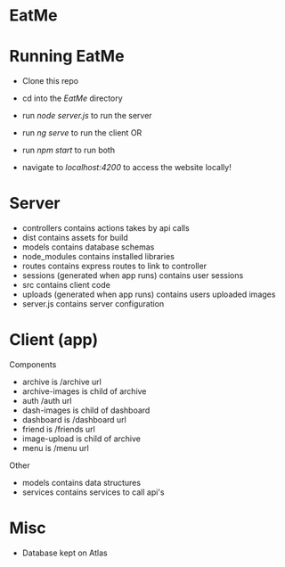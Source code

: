 
# EatMe

# Running EatMe 
- Clone this repo
- cd into the *EatMe* directory

- run *node server.js* to run the server
- run *ng serve* to run the client
OR
- run *npm start* to run both

- navigate to *localhost:4200* to access the website locally!

# Server
- controllers contains actions takes by api calls
- dist contains assets for build
- models contains database schemas
- node_modules contains installed libraries
- routes contains express routes to link to controller
- sessions (generated when app runs) contains user sessions
- src contains client code
- uploads (generated when app runs) contains users uploaded images
- server.js contains server configuration

# Client (app)
Components
- archive is /archive url
- archive-images is child of archive
- auth /auth url
- dash-images is child of dashboard
- dashboard is /dashboard url
- friend is /friends url
- image-upload is child of archive
- menu is /menu url

Other
- models contains data structures
- services contains services to call api's

# Misc
- Database kept on Atlas



